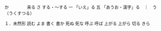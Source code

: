 か　　　　	来る
さ			する・～する
一			「いえ」る
五			「あうお・漢字」る　｜　う（うくすつる）


１．未然形
	読む	よま
	書く	書か
	死ぬ	死な
	呼ぶ	呼ば
	上がる	上がら
	切る	きら








